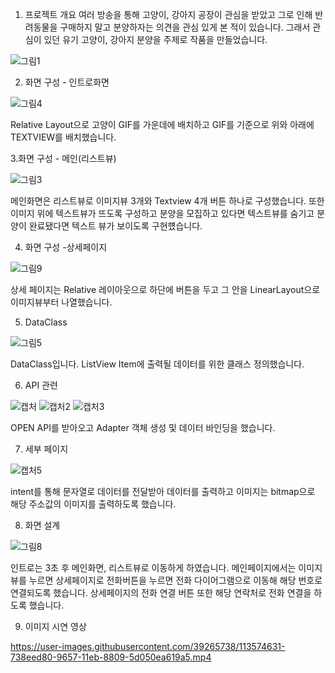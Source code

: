 1. 프로젝트 개요
여러 방송을 통해 고양이, 강아지 공장이 관심을 받았고 그로 인해 반려동물을 구매하지 말고 분양하자는 의견을 관심 있게 본 적이 있습니다.
그래서 관심이 있던 유기 고양이, 강아지 분양을 주제로 작품을 만들었습니다.

![그림1](https://user-images.githubusercontent.com/39265738/113573181-923fb500-9654-11eb-9f2c-a2461fe0e9e3.png)

2. 화면 구성 - 인트로화면

![그림4](https://user-images.githubusercontent.com/39265738/113573192-979cff80-9654-11eb-85e1-234acb4c2087.png)

Relative Layout으로 고양이 GIF를 가운데에 배치하고 GIF를 기준으로 위와 아래에 TEXTVIEW를 배치했습니다.

3.화면 구성 - 메인(리스트뷰)

![그림3](https://user-images.githubusercontent.com/39265738/113573190-966bd280-9654-11eb-82bc-69351c787138.png)

메인화면은 리스트뷰로 이미지뷰 3개와 Textview 4개 버튼 하나로 구성했습니다.
또한 이미지 위에 텍스트뷰가 뜨도록 구성하고 분양을 모집하고 있다면 텍스트뷰를 숨기고 분양이 완료됐다면 텍스트 뷰가 보이도록 구현헀습니다.

4. 화면 구성 -상세페이지

![그림9](https://user-images.githubusercontent.com/39265738/113573663-87395480-9655-11eb-92ba-b996e6fb90fc.png)

상세 페이지는 Relative 레이아웃으로 하단에 버튼을 두고 그 안을 LinearLayout으로 이미지뷰부터 나열했습니다. 


5. DataClass

![그림5](https://user-images.githubusercontent.com/39265738/113573194-98359600-9654-11eb-8e88-f68d76a7251e.png)

DataClass입니다. ListView Item에 출력될 데이터를 위한 클래스 정의했습니다.

6. API 관련


![캡처](https://user-images.githubusercontent.com/39265738/113573174-910e8800-9654-11eb-8b2a-a37b7387f150.JPG)
![캡처2](https://user-images.githubusercontent.com/39265738/113573177-91a71e80-9654-11eb-9527-86d539d17a6e.JPG)
![캡처3](https://user-images.githubusercontent.com/39265738/113573179-91a71e80-9654-11eb-9cbc-81da1a7e2cbc.JPG)

OPEN API를 받아오고 Adapter 객체 생성 및 데이터 바인딩을 했습니다.

7. 세부 페이지

![캡처5](https://user-images.githubusercontent.com/39265738/113574392-f82d3c00-9656-11eb-9cbf-04472e9235da.JPG)

intent를 통해 문자열로 데이터를 전달받아 데이터를 출력하고 이미지는 bitmap으로 해당 주소값의 이미지를 출력하도록 했습니다.

8. 화면 설계

![그림8](https://user-images.githubusercontent.com/39265738/113573157-86ec8980-9654-11eb-9f6f-f97d2621c34e.png)

인트로는 3초 후 메인화면, 리스트뷰로 이동하게 하였습니다.
메인페이지에서는 이미지뷰를 누르면 상세페이지로 전화버튼을 누르면 전화 다이어그램으로 이동해 해당 번호로 연결되도록 했습니다.
상세페이지의 전화 연결 버튼 또한 해당 연락처로 전화 연결을 하도록 했습니다.

9. 이미지 시연 영상

https://user-images.githubusercontent.com/39265738/113574631-738eed80-9657-11eb-8809-5d050ea619a5.mp4






